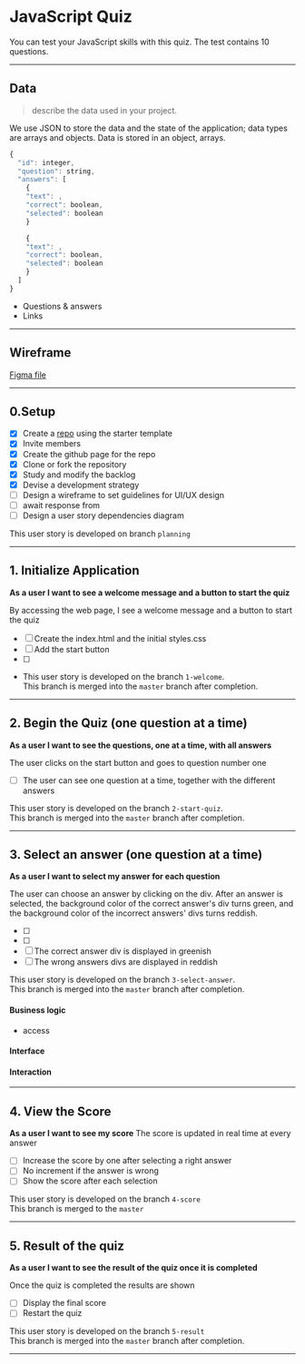 # JavaScript Quiz

You can test your JavaScript skills with this quiz. The test contains 10
questions.

---

## Data

> describe the data used in your project.

We use JSON to store the data and the state of the application; data types are
arrays and objects. Data is stored in an object,
arrays.

```js
{
  "id": integer,
  "question": string,
  "answers": [
    {
    "text": ,
    "correct": boolean,
    "selected": boolean
    } 

    {
    "text": ,
    "correct": boolean,
    "selected": boolean
    } 
  ]    
}
```

- Questions & answers
- Links

---

## Wireframe

[Figma file](https://www.figma.com/file/eYIFLR9HAUiRrNIwgbHyoZ/QuizJs?node-id=0%3A1)

---

## 0.Setup

- [x] Create a [repo](https://github.com/katsmamina/architecture-quiz-group2)
      using the starter template
- [x] Invite members
- [x] Create the github page for the repo
- [x] Clone or fork the repository
- [x] Study and modify the backlog
- [x] Devise a development strategy
- [ ] Design a wireframe to set guidelines for UI/UX design
- [ ] await response from 
- [ ] Design a user story dependencies diagram

This user story is developed on branch `planning`

---

## 1. Initialize Application

**As a user I want to see a welcome message and a button to start the quiz**

By accessing the web page, I see a welcome message and a button to start the
quiz

- [ ] Create the index.html and the initial styles.css
- [ ] Add the start button
- [ ] 

- This user story is developed on the branch `1-welcome`.  
  This branch is merged into the `master` branch after completion.

---

## 2. Begin the Quiz (one question at a time)

**As a user I want to see the questions, one at a time, with all answers**

The user clicks on the start button and goes to question number one

- [ ] The user can see one question at a time, together with the different answers

This user story is developed on the branch `2-start-quiz`.  
This branch is merged into the `master` branch after completion.

---

## 3. Select an answer (one question at a time)

**As a user I want to select my answer for each question**

The user can choose an answer by clicking on the div.
After  an answer is selected, the background color of the correct answer's div turns green, and the background color of the incorrect answers' divs turns reddish.

- [ ] 
- [ ] 
- [ ] The correct answer div is displayed in greenish
- [ ] The wrong answers divs are displayed in reddish

This user story is developed on the branch `3-select-answer`.  
This branch is merged into the `master` branch after completion.

#### Business logic
- access 
#### Interface

#### Interaction

---

## 4. View the Score

**As a user I want to see my score** The score is updated in real time at every
answer

- [ ] Increase the score by one after selecting a right answer
- [ ] No increment if the answer is wrong
- [ ] Show the score after each selection

This user story is developed on the branch `4-score`  
This branch is merged to the `master`

---

## 5. Result of the quiz

**As a user I want to see the result of the quiz once it is completed**

Once the quiz is completed the results are shown

- [ ] Display the final score
- [ ] Restart the quiz

This user story is developed on the branch `5-result`  
This branch is merged into the `master` branch after completion.

---

